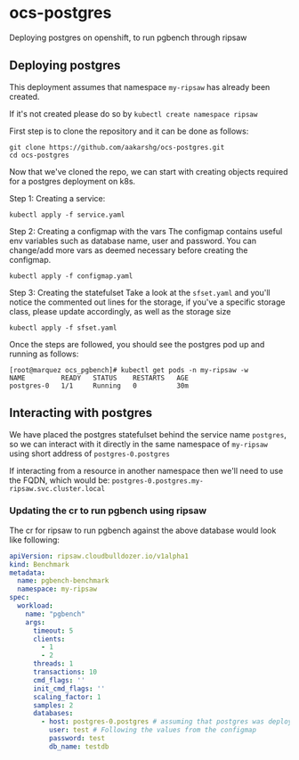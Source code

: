 # ocs-postgres
Deploying postgres on openshift, to run pgbench through ripsaw


## Deploying postgres

This deployment assumes that namespace `my-ripsaw` has already been created.

If it's not created please do so by `kubectl create namespace ripsaw`

First step is to clone the repository and it can be done as follows:

```
git clone https://github.com/aakarshg/ocs-postgres.git
cd ocs-postgres
```

Now that we've cloned the repo, we can start with creating objects required for
a postgres deployment on k8s.

Step 1: Creating a service:
```
kubectl apply -f service.yaml
```

Step 2: Creating a configmap with the vars
The configmap contains useful env variables such as database name, user and password.
You can change/add more vars as deemed necessary before creating the configmap.

```
kubectl apply -f configmap.yaml
```

Step 3: Creating the statefulset
Take a look at the `sfset.yaml` and you'll notice the commented out lines for the storage,
if you've a specific storage class, please update accordingly, as well as the storage size

```
kubectl apply -f sfset.yaml
```

Once the steps are followed, you should see the postgres pod up and running as follows:

```
[root@marquez ocs_pgbench]# kubectl get pods -n my-ripsaw -w
NAME         READY   STATUS    RESTARTS   AGE
postgres-0   1/1     Running   0          30m
```

## Interacting with postgres

We have placed the postgres statefulset behind the service name `postgres`, so we can
interact with it directly in the same namespace of `my-ripsaw` using short address of `postgres-0.postgres`

If interacting from a resource in another namespace then we'll need to use the FQDN, which would be:
`postgres-0.postgres.my-ripsaw.svc.cluster.local`

### Updating the cr to run pgbench using ripsaw

The cr for ripsaw to run pgbench against the above database would look like following:
```yaml
apiVersion: ripsaw.cloudbulldozer.io/v1alpha1
kind: Benchmark
metadata:
  name: pgbench-benchmark
  namespace: my-ripsaw
spec:
  workload:
    name: "pgbench"
    args:
      timeout: 5
      clients:
        - 1
        - 2
      threads: 1
      transactions: 10
      cmd_flags: ''
      init_cmd_flags: ''
      scaling_factor: 1
      samples: 2
      databases:
        - host: postgres-0.postgres # assuming that postgres was deployed in same namespace as ripsaw i.e. my-ripsaw
          user: test # Following the values from the configmap
          password: test
          db_name: testdb

```
